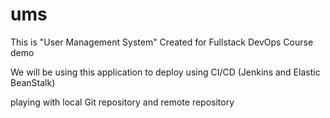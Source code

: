 # ums

This is "User Management System" Created for Fullstack DevOps Course demo

We will be using this application to deploy using CI/CD (Jenkins and Elastic BeanStalk)

playing with local Git repository and remote repository 
